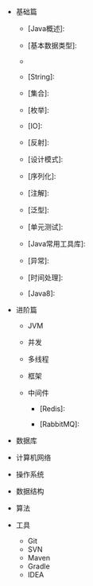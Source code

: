 - 基础篇

  - [Java概述]: 

  - [基本数据类型]: 

  - [关键字]: /basics/keywords.md

  - [String]: 

  - [集合]: 

  - [枚举]: 

  - [IO]: 

  - [反射]: 

  - [设计模式]: 

  - [序列化]: 

  - [注解]: 

  - [泛型]: 

  - [单元测试]: 

  - [Java常用工具库]: 

  - [异常]: 

  - [时间处理]: 

  - [Java8]: 

- 进阶篇

  - JVM

  - 并发

  - 多线程

  - 框架

  - 中间件

    - [Redis]: 

    - [RabbitMQ]: 

- 数据库

- 计算机网络

- 操作系统

- 数据结构

- 算法

- 工具

  - Git
  - SVN
  - Maven
  - Gradle
  - IDEA